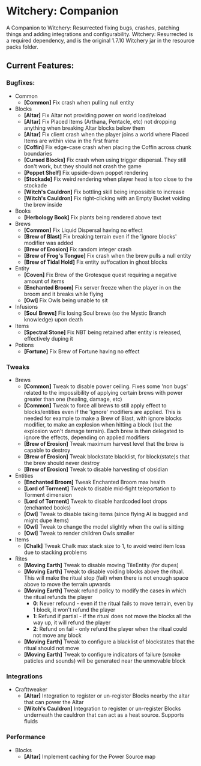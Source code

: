 # Witchery: Companion

A Companion to Witchery: Resurrected fixing bugs, crashes, patching things and adding integrations and 
configurability. Witchery: Resurrected is a required dependency, and is the original 1.7.10 Witchery 
jar in the resource packs folder.

## Current Features:
### Bugfixes:
- Common
  - **[Common]** Fix crash when pulling null entity
- Blocks
  - **[Altar]** Fix Altar not providing power on world load/reload
  - **[Altar]** Fix Placed Items (Arthana, Pentacle, etc) not dropping anything when breaking Altar blocks below them
  - **[Altar]** Fix client crash when the player joins a world where Placed Items are within view in the first frame
  - **[Coffin]** Fix edge-case crash when placing the Coffin across chunk boundaries
  - **[Cursed Blocks]** Fix crash when using trigger dispersal. They still don't work, but they should not crash the game
  - **[Poppet Shelf]** Fix upside-down poppet rendering
  - **[Stockade]** Fix weird rendering when player head is too close to the stockade
  - **[Witch's Cauldron]** Fix bottling skill being impossible to increase
  - **[Witch's Cauldron]** Fix right-clicking with an Empty Bucket voiding the brew inside
- Books
  - **[Herbology Book]** Fix plants being rendered above text
- Brews
  - **[Common]** Fix Liquid Dispersal having no effect
  - **[Brew of Blast]** Fix breaking terrain even if the 'ignore blocks' modifier was added
  - **[Brew of Erosion]** Fix random integer crash
  - **[Brew of Frog's Tongue]** Fix crash when the brew pulls a null entity
  - **[Brew of Tidal Hold]** Fix entity suffocation in ghost blocks
- Entity
  - **[Coven]** Fix Brew of the Grotesque quest requiring a negative amount of items
  - **[Enchanted Broom]** Fix server freeze when the player in on the broom and it breaks while flying
  - **[Owl]** Fix Owls being unable to sit
- Infusions
  - **[Soul Brews]** Fix losing Soul brews (so the Mystic Branch knowledge) upon death
- Items
  - **[Spectral Stone]** Fix NBT being retained after entity is released, effectively duping it
- Potions
  - **[Fortune]** Fix Brew of Fortune having no effect


### Tweaks
- Brews
  - **[Common]** Tweak to disable power ceiling. Fixes some 'non bugs' related to the impossibility of applying certain 
brews with power greater than one (healing, damage, etc)
  - **[Common]** Tweak to force all brews to still apply effect to blocks/entities even if the 'ignore' modifiers 
are applied. This is needed for example to make a Brew of Blast, with ignore blocks modifier, to make an explosion when
hitting a block (but the explosion won't damage terrain). Each brew is then delegated to ignore the effects, depending
on applied modifiers
  - **[Brew of Erosion]** Tweak maximum harvest level that the brew is capable to destroy
  - **[Brew of Erosion]** Tweak blockstate blacklist, for block(state)s that the brew should never destroy
  - **[Brew of Erosion]** Tweak to disable harvesting of obsidian
- Entities
  - **[Enchanted Broom]** Tweak Enchanted Broom max health
  - **[Lord of Torment]** Tweak to disable mid-fight teleportation to Torment dimension
  - **[Lord of Torment]** Tweak to disable hardcoded loot drops (enchanted books)
  - **[Owl]** Tweak to disable taking items (since flying AI is bugged and might dupe items)
  - **[Owl]** Tweak to change the model slightly when the owl is sitting
  - **[Owl]** Tweak to render children Owls smaller
- Items
  - **[Chalk]** Tweak Chalk max stack size to 1, to avoid weird item loss due to stacking problems
- Rites
  - **[Moving Earth]** Tweak to disable moving TileEntity (for dupes)
  - **[Moving Earth]** Tweak to disable voiding blocks above the ritual. This will make the ritual stop (fail) when 
there is not enough space above to move the terrain upwards
  - **[Moving Earth]** Tweak refund policy to modify the cases in which the ritual refunds the player
    - **0**: Never refound - even if the ritual fails to move terrain, even by 1 block, it won't refund the player
    - **1**: Refund if partial - if the ritual does not move the blocks all the way up, it will refund the player
    - **2**: Refund on fail - only refund the player when the ritual could not move any block
  - **[Moving Earth]** Tweak to configure a blacklist of blockstates that the ritual should not move 
  - **[Moving Earth]** Tweak to configure indicators of failure (smoke paticles and sounds) will be generated near the 
unmovable block

### Integrations
- Crafttweaker
  - **[Altar]** Integration to register or un-register Blocks nearby the altar that can power the Altar
  - **[Witch's Cauldron]** Integration to register or un-register Blocks underneath the cauldron that can act as a heat 
source. Supports fluids

### Performance
- Blocks
  - **[Altar]** Implement caching for the Power Source map